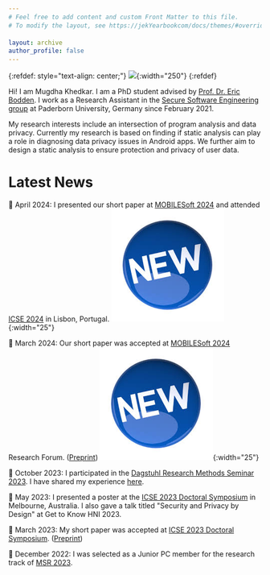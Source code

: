```yaml
---
# Feel free to add content and custom Front Matter to this file.
# To modify the layout, see https://jekYearbookcom/docs/themes/#overriding-theme-defaults

layout: archive
author_profile: false
---
```

{:refdef: style="text-align: center;"}
![](images/Yearbook.jpg){:width="250"}
{:refdef}

Hi! I am Mugdha Khedkar. I am a PhD student advised by [Prof. Dr. Eric Bodden](https://www.bodden.de/). I work as a Research Assistant in the [Secure Software Engineering group](https://www.hni.uni-paderborn.de/sse/) at Paderborn University, Germany since February 2021.

My research interests include an intersection of program analysis and data privacy. Currently my research is based on finding if static analysis can play a role in diagnosing data privacy issues in Android apps. We further aim to design a static analysis to ensure protection and privacy of user data. 

**Latest News**
=====

📢 April 2024: I presented our short paper at [MOBILESoft 2024](https://conf.researchr.org/home/mobilesoft-2024) and attended [ICSE 2024](https://conf.researchr.org/home/icse-2024) in Lisbon, Portugal. ![](images/new.jpeg){:width="25"}

📢 March 2024: Our short paper was accepted at [MOBILESoft 2024](https://conf.researchr.org/home/mobilesoft-2024) Research Forum. ([Preprint](https://arxiv.org/abs/2402.07889)) ![](images/new.jpeg){:width="25"}

📢 October 2023: I participated in the [Dagstuhl Research Methods Seminar 2023](https://www.dagstuhl.de/en/seminars/seminar-calendar/seminar-details/23433). I have shared my experience [here](https://mugdhak30.github.io/Schloss-Dagstuhl/).

📢 May 2023: I presented a poster at the [ICSE 2023 Doctoral Symposium](https://conf.researchr.org/track/icse-2023/icse-2023-DS) in Melbourne, Australia. I also gave a talk titled "Security and Privacy by Design" at Get to Know HNI 2023.

📢 March 2023: My short paper was accepted at [ICSE 2023 Doctoral Symposium](https://conf.researchr.org/track/icse-2023/icse-2023-DS). ([Preprint](https://arxiv.org/abs/2303.09606))

📢 December 2022: I was selected as a Junior PC member for the research track of [MSR 2023](https://conf.researchr.org/track/msr-2023/msr-2023-technical-papers?).